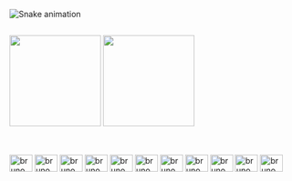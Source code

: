 ![Snake animation](https://github.com/brunomotadev/brunomotadev/blob/output/github-contribution-grid-snake.svg)
<!-- generated with [Platane/snk](https://github.com/Platane/snk)_ -->

##



<div>
    <img height="160em" src="https://github-readme-stats.vercel.app/api?username=brunomotadev&show_icons=true&theme=midnight-purple&include_all_commits=true&count_private=true&hide_title=true">
    <img height="160em" src="https://github-readme-stats.vercel.app/api/top-langs/?username=brunomotadev&layout=compact&langs_count=16&theme=midnight-purple&hide_title=true">
</div>
<!-- generated with [anuraghazra/github-readme-stats](https://github.com/anuraghazra/github-readme-stats) -->

##

<div style="display: inline-block" ><br>
    <img align="center" alt="brunomotadev-csharp" height="30" width="40" src="https://raw.githubusercontent.com/brunomotadev/brunomotadev/main/assets/icons-devicons/csharp-original.svg">
    <img align="center" alt="brunomotadev-dotnet" height="30" width="40" src="https://raw.githubusercontent.com/brunomotadev/brunomotadev/main/assets/icons-devicons/dot-net-original.svg">
    <img align="center" alt="brunomotadev-docker" height="30" width="40" src="https://raw.githubusercontent.com/brunomotadev/brunomotadev/main/assets/icons-devicons/docker-original.svg">
    <img align="center" alt="brunomotadev-typescript" height="30" width="40" src="https://raw.githubusercontent.com/brunomotadev/brunomotadev/main/assets/icons-devicons/typescript-original.svg">
    <img align="center" alt="brunomotadev-javascript" height="30" width="40" src="https://raw.githubusercontent.com/brunomotadev/brunomotadev/main/assets/icons-devicons/javascript-original.svg">
    <img align="center" alt="brunomotadev-html5" height="30" width="40" src="https://raw.githubusercontent.com/brunomotadev/brunomotadev/main/assets/icons-devicons/html5-original.svg">
    <img align="center" alt="brunomotadev-css3" height="30" width="40" src="https://raw.githubusercontent.com/brunomotadev/brunomotadev/main/assets/icons-devicons/css3-original.svg">
    <img align="center" alt="brunomotadev-angular" height="30" width="40" src="https://raw.githubusercontent.com/brunomotadev/brunomotadev/main/assets/icons-devicons/angularjs-original.svg">
    <img align="center" alt="brunomotadev-bootstrap" height="30" width="40" src="https://raw.githubusercontent.com/brunomotadev/brunomotadev/main/assets/icons-devicons/bootstrap-plain.svg">
    <img align="center" alt="brunomotadev-windows" height="30" width="40" src="https://raw.githubusercontent.com/brunomotadev/brunomotadev/main/assets/icons-devicons/windows8-original.svg">
    <img align="center" alt="brunomotadev-linux" height="30" width="40" src="https://raw.githubusercontent.com/brunomotadev/brunomotadev/main/assets/icons-devicons/linux-original.svg">
</div>

<!-- generated with [devicon](https://devicon.dev/) -->



<!--
**brunomotadev/brunomotadev** is a ✨ _special_ ✨ repository because its `README.md` (this file) appears on your GitHub profile.

Here are some ideas to get you started:

- 🔭 I’m currently working on ...
- 🌱 I’m currently learning ...
- 👯 I’m looking to collaborate on ...
- 🤔 I’m looking for help with ...
- 💬 Ask me about ...
- 📫 How to reach me: ...
- 😄 Pronouns: ...
- ⚡ Fun fact: ...
-->
